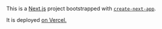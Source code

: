 This is a [Next.js](https://nextjs.org/) project bootstrapped with [`create-next-app`](https://github.com/vercel/next.js/tree/canary/packages/create-next-app).

It is deployed [on Vercel.](https://chriswillsflannery.vercel.app/)